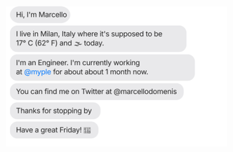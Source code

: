 [![](https://raw.githubusercontent.com/marcellodomenis/marcellodomenis/main/dist/chat.svg)](https://twitter.com/marcellodomenis)